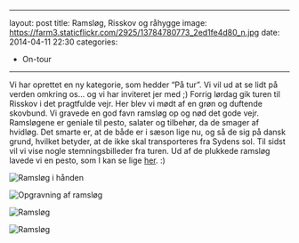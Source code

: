 
---
layout: post
title: Ramsløg, Risskov og råhygge
image: https://farm3.staticflickr.com/2925/13784780773_2ed1fe4d80_n.jpg
date: 2014-04-11 22:30
categories:
- On-tour

---
Vi har oprettet en ny kategorie, som hedder “På tur”. Vi vil ud at se lidt på verden omkring os... og vi har inviteret jer med ;) Forrig lørdag gik turen til Risskov i det pragtfulde vejr. Her blev vi mødt af en grøn og duftende skovbund. Vi gravede en god favn ramsløg op og nød det gode vejr. Ramsløgene er geniale til pesto, salater og tilbehør, da de smager af hvidløg. Det smarte er, at de både er i sæson lige nu, og så de sig på dansk grund, hvilket betyder, at de ikke skal transporteres fra Sydens sol. 
Til sidst vil vi vise nogle stemningsbilleder fra turen. Ud af de plukkede ramsløg lavede vi en pesto, som I kan se lige [her](http://www.femmefood.com/2014/04/ramsloegpesto/). :)

![Ramsløg i hånden](https://farm3.staticflickr.com/2925/13784780773_2ed1fe4d80_z.jpg)

![Opgravning af ramsløg](https://farm8.staticflickr.com/7312/13784781283_b6f75334c7_z.jpg)

![Ramsløg](https://farm3.staticflickr.com/2863/13785106364_8d64118c3d_o.png)

![Ramsløg](https://farm3.staticflickr.com/2828/13785106804_05da7c8811_o.png)


